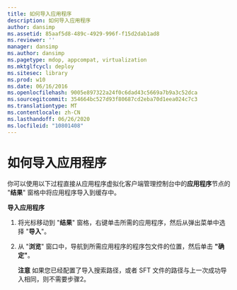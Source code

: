 ```yaml
---
title: 如何导入应用程序
description: 如何导入应用程序
author: dansimp
ms.assetid: 85aaf5d8-489c-4929-996f-f15d2dab1ad8
ms.reviewer: ''
manager: dansimp
ms.author: dansimp
ms.pagetype: mdop, appcompat, virtualization
ms.mktglfcycl: deploy
ms.sitesec: library
ms.prod: w10
ms.date: 06/16/2016
ms.openlocfilehash: 9005e897322a24f0c6dad43c5669a7b9a3c52dca
ms.sourcegitcommit: 354664bc527d93f80687cd2eba70d1eea024c7c3
ms.translationtype: MT
ms.contentlocale: zh-CN
ms.lasthandoff: 06/26/2020
ms.locfileid: "10801408"
---
```

# 如何导入应用程序


你可以使用以下过程直接从应用程序虚拟化客户端管理控制台中的**应用程序**节点的 "**结果**" 窗格中将应用程序导入到缓存中。

**导入应用程序**

1.  将光标移动到 "**结果**" 窗格，右键单击所需的应用程序，然后从弹出菜单中选择 "**导入**"。

2.  从 "**浏览**" 窗口中，导航到所需应用程序的程序包文件的位置，然后单击 **"确定"**。

    **注意** 如果您已经配置了导入搜索路径，或者 SFT 文件的路径与上一次成功导入相同，则不需要步骤2。

     

 

 





